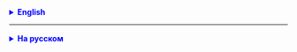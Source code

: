 

<details style="margin-top: 16px">
  <summary style="cursor: pointer; color: blue;"><b>English</b></summary>

1. Implement the methods of updating and deleting a car in the Hibernate implementation; 
2. Study the presentation on the project.

</details>

<hr>

<details style="margin-top: 16px">
  <summary style="cursor: pointer; color: blue;"><b>На русском</b></summary>

1. Реализовать методы обновления и удаления автомобиля в реализации на Hibernate;
2. Изучить презентацию по проекту.

</details>



